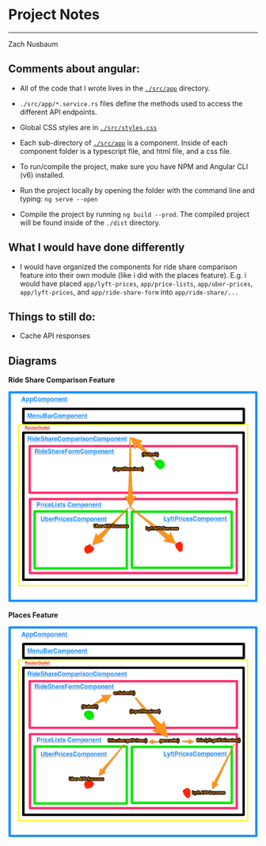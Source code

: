 # Project Notes
---

Zach Nusbaum

## Comments about angular:

* All of the code that I wrote lives in the [```./src/app```](/src/app) directory.

* ```./src/app/*.service.rs``` files define the methods used to access the different API endpoints.

* Global CSS styles are in [```./src/styles.css```](/src/styles.css)

* Each sub-directory of [```./src/app```](/src/app) is a component. Inside of each component folder is a typescript file, and html file, and a css file.

* To run/compile the project, make sure you have NPM and Angular CLI (v6) installed.

* Run the project locally by opening the folder with the command line and typing: ```ng serve --open```

* Compile the project by running ```ng build --prod```. The compiled project will be found inside of the ```./dist``` directory.

## What I would have done differently

* I would have organized the components for ride share comparison feature into their own module (like i did with the places feature).
E.g. i would have placed ```app/lyft-prices```, ```app/price-lists```, ```app/uber-prices```, ```app/lyft-prices```, and ```app/ride-share-form``` into ```app/ride-share/...```

## Things to still do:

* Cache API responses

## Diagrams

__Ride Share Comparison Feature__

![Ride Share Feature Diagram](/ride-share-diagram.png)

__Places Feature__

![Places Feature Diagram](/places-diagram.png)